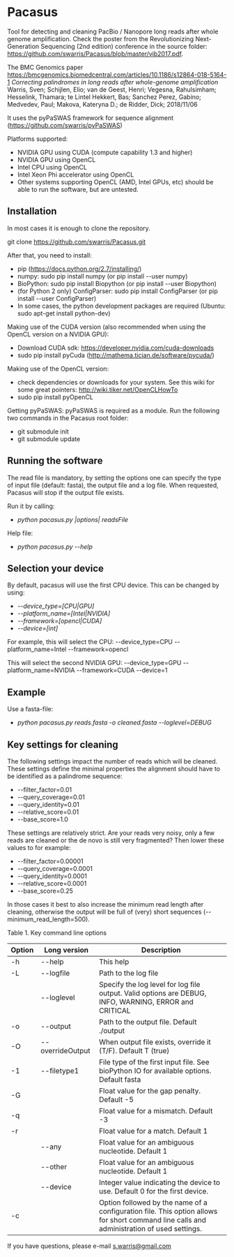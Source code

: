 Pacasus
========
Tool for detecting and cleaning PacBio / Nanopore long reads after whole genome amplification. Check the poster from the Revolutionizing Next-Generation Sequencing (2nd edition) conference in the source folder: https://github.com/swarris/Pacasus/blob/master/vib2017.pdf. 

The BMC Genomics paper https://bmcgenomics.biomedcentral.com/articles/10.1186/s12864-018-5164-1
*Correcting palindromes in long reads after whole-genome amplification*
Warris, Sven; Schijlen, Elio; van de Geest, Henri; Vegesna, Rahulsimham; Hesselink, Thamara; te Lintel Hekkert, Bas; Sanchez Perez, Gabino; Medvedev, Paul; Makova, Kateryna D.; de Ridder, Dick; 2018/11/06

It uses the pyPaSWAS framework for sequence alignment (https://github.com/swarris/pyPaSWAS)

Platforms supported:
- NVIDIA GPU using CUDA (compute capability 1.3 and higher) 
- NVIDIA GPU using OpenCL
- Intel CPU using OpenCL
- Intel Xeon Phi accelerator using OpenCL
- Other systems supporting OpenCL (AMD, Intel GPUs, etc) should be able to run the software, but are untested.

Installation
------------
In most cases it is enough to clone the repository. 

git clone https://github.com/swarris/Pacasus.git

After that, you need to install:
- pip (https://docs.python.org/2.7/installing/)
- numpy: sudo pip install numpy (or pip install --user numpy)
- BioPython: sudo pip install Biopython (or pip install --user Biopython)
- (for Python 2 only) ConfigParser: sudo pip install ConfigParser (or pip install --user ConfigParser)
- In some cases, the python development packages are required (Ubuntu: sudo apt-get install python-dev) 

Making use of the CUDA version (also recommended when using the OpenCL version on a NVIDIA GPU):
- Download CUDA sdk: https://developer.nvidia.com/cuda-downloads
- sudo pip install pyCuda (http://mathema.tician.de/software/pycuda/)

Making use of the OpenCL version:
- check dependencies or downloads for your system. See this wiki for some great pointers: http://wiki.tiker.net/OpenCLHowTo
- sudo pip install pyOpenCL

Getting pyPaSWAS:
pyPaSWAS is required as a module. Run the following two commands in the Pacasus root folder:
- git submodule init
- git submodule update



Running the software
-------------------- 

The read file is mandatory, by setting the options one can specify the type of input file (default: fasta), the output file and a log file. When requested, Pacasus will stop if the output file exists.

Run it by calling:
- *python pacasus.py |options| readsFile*

Help file:
- *python pacasus.py --help*

Selection your device
---------------------
By default, pacasus will use the first CPU device. This can be changed by using:
- *--device_type=[CPU|GPU]*
- *--platform_name=[Intel|NVIDIA]*
- *--framework=[opencl|CUDA]*
- *--device=[int]*

For example, this will select the CPU: --device_type=CPU --platform_name=Intel --framework=opencl

This will select the second NVIDIA GPU: --device_type=GPU --platform_name=NVIDIA --framework=CUDA --device=1


Example
-------

Use a fasta-file:
- *python pacasus.py reads.fasta -o cleaned.fasta --loglevel=DEBUG*

Key settings for cleaning
-------

The following settings impact the number of reads which will be cleaned. These settings define the minimal properties the alignment should have to be identified as a palindrome sequence:

- --filter_factor=0.01
- --query_coverage=0.01
- --query_identity=0.01
- --relative_score=0.01
- --base_score=1.0

These settings are relatively strict. Are your reads very noisy, only a few reads are cleaned or the de novo is still very fragmented? Then lower these values to for example:

- --filter_factor=0.00001
- --query_coverage=0.0001
- --query_identity=0.0001
- --relative_score=0.0001
- --base_score=0.25

In those cases it best to also increase the minimum read length after cleaning, otherwise the output will be full of (very) short sequences (--minimum_read_length=500).


Table 1. Key command line options

| Option	| Long version	| Description|
| --------- | ------------- | ---------- |
| -h| --help| This help|  
|-L	| --logfile	| Path to the log file| 
|	| --loglevel	| Specify the log level for log file output. Valid options are DEBUG, INFO, WARNING, ERROR and CRITICAL| 
|-o	| --output	| Path to the output file. Default ./output| 
|-O	| --overrideOutput	| When output file exists, override it (T/F). Default T (true) | 
|-1	| --filetype1	| File type of the first input file. See bioPython IO for available options. Default fasta| 
|-G	| 	| Float value for the gap penalty. Default -5| 
|-q	| 	| Float value for a mismatch. Default -3| 
|-r	| 	| Float value for a match. Default 1| 
|	| --any	| Float value for an ambiguous nucleotide. Default 1| 
|	| --other	| Float value for an ambiguous nucleotide. Default 1| 
|	| --device	| Integer value indicating the device to use. Default 0 for the first device. | 
|-c	| 	| Option followed by the name of a configuration file. This option allows for short command line calls and administration of used settings. | 

If you have questions, please e-mail s.warris@gmail.com
